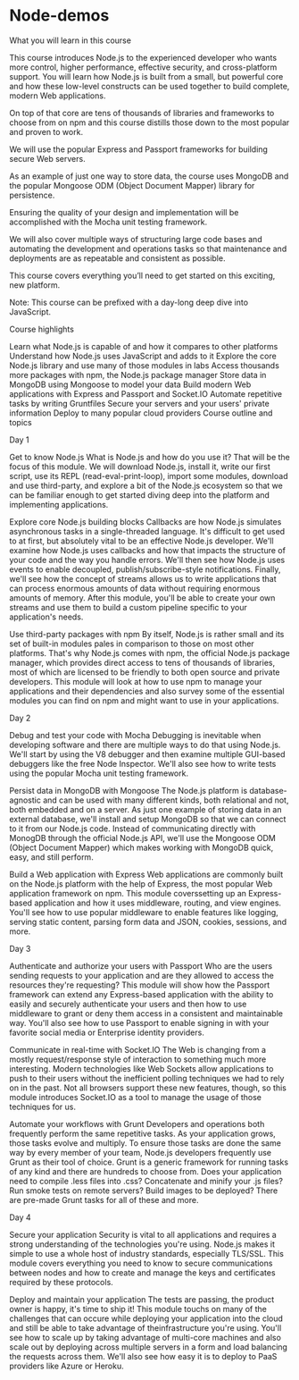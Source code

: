 # Node-demos
What you will learn in this course

This course introduces Node.js to the experienced developer who wants more control, higher performance, effective security, and cross-platform support. You will learn how Node.js is built from a small, but powerful core and how these low-level constructs can be used together to build complete, modern Web applications.

On top of that core are tens of thousands of libraries and frameworks to choose from on npm and this course distills those down to the most popular and proven to work.

We will use the popular Express and Passport frameworks for building secure Web servers.

As an example of just one way to store data, the course uses MongoDB and the popular Mongoose ODM (Object Document Mapper) library for persistence.

Ensuring the quality of your design and implementation will be accomplished with the Mocha unit testing framework.

We will also cover multiple ways of structuring large code bases and automating the development and operations tasks so that maintenance and deployments are as repeatable and consistent as possible.

This course covers everything you’ll need to get started on this exciting, new platform.

Note: This course can be prefixed with a day-long deep dive into JavaScript.

Course highlights

Learn what Node.js is capable of and how it compares to other platforms
Understand how Node.js uses JavaScript and adds to it
Explore the core Node.js library and use many of those modules in labs
Access thousands more packages with npm, the Node.js package manager
Store data in MongoDB using Mongoose to model your data
Build modern Web applications with Express and Passport and Socket.IO
Automate repetitive tasks by writing Gruntfiles
Secure your servers and your users' private information
Deploy to many popular cloud providers
Course outline and topics

Day 1 

Get to know Node.js
What is Node.js and how do you use it? That will be the focus of this module. We will download Node.js, install it, write our first script, use its REPL (read-eval-print-loop), import some modules, download and use third-party, and explore a bit of the Node.js ecosystem so that we can be familiar enough to get started diving deep into the platform and implementing applications.

Explore core Node.js building blocks
Callbacks are how Node.js simulates asynchronous tasks in a single-threaded language. It's difficult to get used to at first, but absolutely vital to be an effective Node.js developer. We'll examine how Node.js uses callbacks and how that impacts the structure of your code and the way you handle errors. We'll then see how Node.js uses events to enable decoupled, publish/subscribe-style notifications. Finally, we'll see how the concept of streams allows us to write applications that can process enormous amounts of data without requiring enormous amounts of memory. After this module, you'll be able to create your own streams and use them to build a custom pipeline specific to your application's needs.

Use third-party packages with npm
By itself, Node.js is rather small and its set of built-in modules pales in comparison to those on most other platforms. That's why Node.js comes with npm,  the official Node.js package manager, which provides direct access to tens of thousands of libraries, most of which are licensed to be friendly to both open source and private developers. This module will look at how to use npm to manage your applications and their dependencies and also survey some of the essential modules you can find on npm and might want to use in your applications.

Day 2

Debug and test your code with Mocha
Debugging is inevitable when developing software and there are multiple ways to do that using Node.js. We'll start by using the V8 debugger and then examine multiple GUI-based debuggers like the free Node Inspector. We'll also see how to write tests using the popular Mocha unit testing framework.

Persist data in MongoDB with Mongoose
The Node.js platform is database-agnostic and can be used with many different kinds, both relational and not, both embedded and on a server. As just one example of storing data in an external database, we'll install and setup MongoDB so that we can connect to it from our Node.js code. Instead of communicating directly with MonogDB through the official Node.js API, we'll use the Mongoose ODM (Object Document Mapper) which makes working with MongoDB quick, easy, and still perform.

Build a Web application with Express
Web applications are commonly built on the Node.js platform with the help of Express, the most popular Web application framework on npm. This module coverssetting up an Express-based application and how it uses middleware, routing, and view engines. You'll see how to use popular middleware to enable features like logging, serving static content, parsing form data and JSON, cookies, sessions, and more.

Day 3

Authenticate and authorize your users with Passport
Who are the users sending requests to your application and are they allowed to access the resources they're requesting? This module will show how the Passport framework can extend any Express-based application with the ability to easily and securely authenticate your users and then how to use middleware to grant or deny them access in a consistent and maintainable way. You'll also see how to use Passport to enable signing in with your favorite social media or Enterprise identity providers.

Communicate in real-time with Socket.IO
The Web is changing from a mostly request/response style of interaction to something much more interesting. Modern technologies like Web Sockets allow applications to push to their users without the inefficient polling techniques we had to rely on in the past. Not all browsers support these new features, though, so this module introduces Socket.IO as a tool to manage the usage of those techniques for us.

Automate your workflows with Grunt
Developers and operations both frequently perform the same repetitive tasks. As your application grows, those tasks evolve and multiply. To ensure those tasks  are done the same way by every member of your team, Node.js developers frequently use Grunt as their tool of choice. Grunt is a generic framework for running tasks of any kind and there are hundreds to choose from. Does your application need to compile .less files into .css? Concatenate and minify your .js files? Run smoke tests on remote servers? Build images to be deployed? There are pre-made Grunt tasks for all of these and more.

Day 4

Secure your application
Security is vital to all applications and requires a strong understanding of the technologies you're using. Node.js makes it simple to use a whole host of industry standards, especially TLS/SSL. This module covers everything you need to know to secure communications between nodes and how to create and manage the keys and certificates required by these protocols.

Deploy and maintain your application
The tests are passing, the product owner is happy, it's time to ship it! This module touchs on many of the challenges that can occure while deploying your application into the cloud and still be able to take advantage of theinfrastructure you're using. You'll see how to scale up by taking advantage of multi-core machines and also scale out by deploying across multiple servers in a form and load balancing the requests across them. We'll also see how easy it is to deploy to PaaS providers like Azure or Heroku.

 

